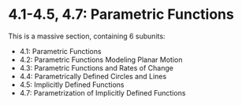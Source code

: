 # 4.1-4.5, 4.7: Parametric Functions

This is a massive section, containing 6 subunits:

* 4.1: Parametric Functions
* 4.2: Parametric Functions Modeling Planar Motion
* 4.3: Parametric Functions and Rates of Change
* 4.4: Parametrically Defined Circles and Lines
* 4.5: Implicitly Defined Functions
* 4.7: Parametrization of Implicitly Defined Functions